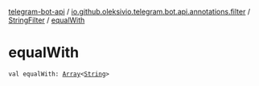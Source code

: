 [telegram-bot-api](../../index.md) / [io.github.oleksivio.telegram.bot.api.annotations.filter](../index.md) / [StringFilter](index.md) / [equalWith](./equal-with.md)

# equalWith

`val equalWith: `[`Array`](https://kotlinlang.org/api/latest/jvm/stdlib/kotlin/-array/index.html)`<`[`String`](https://kotlinlang.org/api/latest/jvm/stdlib/kotlin/-string/index.html)`>`